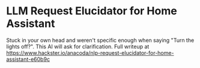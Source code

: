 # LLM Request Elucidator for Home Assistant
Stuck in your own head and weren't specific enough when saying "Turn the lights off?". This AI will ask for clarification.
Full writeup at https://www.hackster.io/anacoda/nlp-request-elucidator-for-home-assistant-e60b9c
